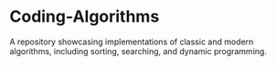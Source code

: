 # Coding-Algorithms
A repository showcasing implementations of classic and modern algorithms, including sorting, searching, and dynamic programming.
